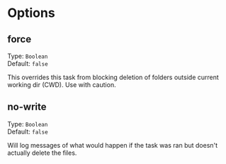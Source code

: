 # Options

## force
Type: `Boolean`  
Default: `false`

This overrides this task from blocking deletion of folders outside current working dir (CWD). Use with caution.

## no-write
Type: `Boolean`  
Default: `false`

Will log messages of what would happen if the task was ran but doesn't actually delete the files.
